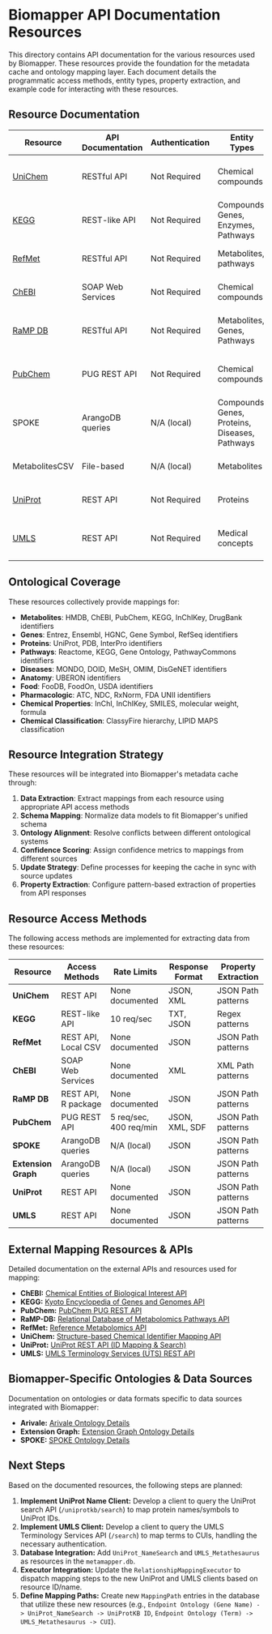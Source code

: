 # Biomapper API Documentation Resources

This directory contains API documentation for the various resources used by Biomapper. These resources provide the foundation for the metadata cache and ontology mapping layer. Each document details the programmatic access methods, entity types, property extraction, and example code for interacting with these resources.

## Resource Documentation

| Resource | API Documentation | Authentication | Entity Types | Key Features | Resource ID |
|----------|------------------|----------------|--------------|-------------|------------|
| [UniChem](./unichem_api_documentation.md) | RESTful API | Not Required | Chemical compounds | Identifier mapping, 40+ source databases | ID 10 |
| [KEGG](./kegg_api_documentation.md) | REST-like API | Not Required | Compounds, Genes, Enzymes, Pathways | Database cross-references, pathway data | ID 9 |
| [RefMet](./refmet_api_documentation.md) | RESTful API | Not Required | Metabolites, pathways | Standardized nomenclature, classifications | ID 11 |
| [ChEBI](./chebi_api_documentation.md) | SOAP Web Services | Not Required | Chemical compounds | Classification hierarchies, chemical roles | ID 5 |
| [RaMP DB](./rampdb_api_documentation.md) | RESTful API | Not Required | Metabolites, Genes, Pathways | Multi-source integration, enrichment analysis | ID 12 |
| [PubChem](./pubchem_api_documentation.md) | PUG REST API | Not Required | Chemical compounds | Structure search, property retrieval | ID 6 |
| SPOKE | ArangoDB queries | N/A (local) | Compounds, Genes, Proteins, Diseases, Pathways | Comprehensive knowledge graph | ID 8 |
| MetabolitesCSV | File-based | N/A (local) | Metabolites | CSV data (proxy for Arivale data) | ID 7 |
| [UniProt](./uniprot_api_documentation.md) | REST API | Not Required | Proteins | ID mapping, sequence search | ID 13 |
| [UMLS](./umls_api_documentation.md) | REST API | Not Required | Medical concepts | Terminology services, concept mapping | ID 14 |

## Ontological Coverage

These resources collectively provide mappings for:

- **Metabolites**: HMDB, ChEBI, PubChem, KEGG, InChIKey, DrugBank identifiers
- **Genes**: Entrez, Ensembl, HGNC, Gene Symbol, RefSeq identifiers
- **Proteins**: UniProt, PDB, InterPro identifiers
- **Pathways**: Reactome, KEGG, Gene Ontology, PathwayCommons identifiers
- **Diseases**: MONDO, DOID, MeSH, OMIM, DisGeNET identifiers
- **Anatomy**: UBERON identifiers
- **Food**: FooDB, FoodOn, USDA identifiers
- **Pharmacologic**: ATC, NDC, RxNorm, FDA UNII identifiers
- **Chemical Properties**: InChI, InChIKey, SMILES, molecular weight, formula
- **Chemical Classification**: ClassyFire hierarchy, LIPID MAPS classification

## Resource Integration Strategy

These resources will be integrated into Biomapper's metadata cache through:

1. **Data Extraction**: Extract mappings from each resource using appropriate API access methods
2. **Schema Mapping**: Normalize data models to fit Biomapper's unified schema
3. **Ontology Alignment**: Resolve conflicts between different ontological systems
4. **Confidence Scoring**: Assign confidence metrics to mappings from different sources
5. **Update Strategy**: Define processes for keeping the cache in sync with source updates
6. **Property Extraction**: Configure pattern-based extraction of properties from API responses

## Resource Access Methods

The following access methods are implemented for extracting data from these resources:

| Resource | Access Methods | Rate Limits | Response Format | Property Extraction |
|----------|----------------|------------|-----------------|---------------------|
| **UniChem** | REST API | None documented | JSON, XML | JSON Path patterns |
| **KEGG** | REST-like API | 10 req/sec | TXT, JSON | Regex patterns |
| **RefMet** | REST API, Local CSV | None documented | JSON | JSON Path patterns |
| **ChEBI** | SOAP Web Services | None documented | XML | XML Path patterns |
| **RaMP DB** | REST API, R package | None documented | JSON | JSON Path patterns |
| **PubChem** | PUG REST API | 5 req/sec, 400 req/min | JSON, XML, SDF | JSON Path patterns |
| **SPOKE** | ArangoDB queries | N/A (local) | JSON | JSON Path patterns |
| **Extension Graph** | ArangoDB queries | N/A (local) | JSON | JSON Path patterns |
| **UniProt** | REST API | None documented | JSON | JSON Path patterns |
| **UMLS** | REST API | None documented | JSON | JSON Path patterns |

## External Mapping Resources & APIs

Detailed documentation on the external APIs and resources used for mapping:

*   **ChEBI:** [Chemical Entities of Biological Interest API](./chebi_api_documentation.md)
*   **KEGG:** [Kyoto Encyclopedia of Genes and Genomes API](./kegg_api_documentation.md)
*   **PubChem:** [PubChem PUG REST API](./pubchem_api_documentation.md)
*   **RaMP-DB:** [Relational Database of Metabolomics Pathways API](./rampdb_api_documentation.md)
*   **RefMet:** [Reference Metabolomics API](./refmet_api_documentation.md)
*   **UniChem:** [Structure-based Chemical Identifier Mapping API](./unichem_api_documentation.md)
*   **UniProt:** [UniProt REST API (ID Mapping & Search)](./uniprot_api_documentation.md)
*   **UMLS:** [UMLS Terminology Services (UTS) REST API](./umls_api_documentation.md)

## Biomapper-Specific Ontologies & Data Sources

Documentation on ontologies or data formats specific to data sources integrated with Biomapper:

*   **Arivale:** [Arivale Ontology Details](./arivale_ontologies.md)
*   **Extension Graph:** [Extension Graph Ontology Details](./extension_graph_ontologies.md)
*   **SPOKE:** [SPOKE Ontology Details](./spoke_ontologies.md)

## Next Steps

Based on the documented resources, the following steps are planned:

1.  **Implement UniProt Name Client:** Develop a client to query the UniProt search API (`/uniprotkb/search`) to map protein names/symbols to UniProt IDs.
2.  **Implement UMLS Client:** Develop a client to query the UMLS Terminology Services API (`/search`) to map terms to CUIs, handling the necessary authentication.
3.  **Database Integration:** Add `UniProt_NameSearch` and `UMLS_Metathesaurus` as resources in the `metamapper.db`.
4.  **Executor Integration:** Update the `RelationshipMappingExecutor` to dispatch mapping steps to the new UniProt and UMLS clients based on resource ID/name.
5.  **Define Mapping Paths:** Create new `MappingPath` entries in the database that utilize these new resources (e.g., `Endpoint Ontology (Gene Name) -> UniProt_NameSearch -> UniProtKB ID`, `Endpoint Ontology (Term) -> UMLS_Metathesaurus -> CUI`).
